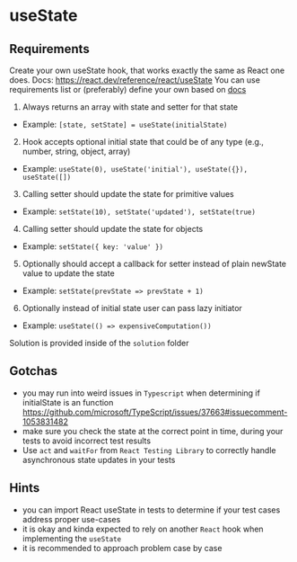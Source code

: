 # useState

## Requirements
Create your own useState hook, that works exactly the same as React one does.
Docs: https://react.dev/reference/react/useState
You can use requirements list or (preferably) define your own based on [docs](https://react.dev/reference/react/useState) 

1. Always returns an array with state and setter for that state

  - Example: `[state, setState] = useState(initialState)`

2. Hook accepts optional initial state that could be of any type (e.g., number, string, object, array)

  - Example: `useState(0), useState('initial'), useState({}), useState([])`

3. Calling setter should update the state for primitive values

  - Example: `setState(10), setState('updated'), setState(true)`

4. Calling setter should update the state for objects

  - Example: `setState({ key: 'value' })`

5. Optionally should accept a callback for setter instead of plain newState value to update the state

  - Example: `setState(prevState => prevState + 1)`

6. Optionally instead of initial state user can pass lazy initiator

  - Example: `useState(() => expensiveComputation())`

Solution is provided inside of the `solution` folder

## Gotchas

- you may run into weird issues in `Typescript` when determining if initialState is an function https://github.com/microsoft/TypeScript/issues/37663#issuecomment-1053831482
- make sure you check the state at the correct point in time, during your tests to avoid incorrect test results
- Use `act` and `waitFor` from `React Testing Library` to correctly handle asynchronous state updates in your tests

## Hints

- you can import React useState in tests to determine if your test cases address proper use-cases
- it is okay and kinda expected to rely on another `React` hook when implementing the `useState`
- it is recommended to approach problem case by case